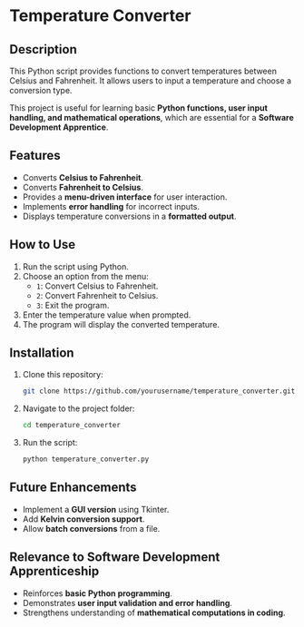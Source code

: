 # Temperature Converter

## Description
This Python script provides functions to convert temperatures between Celsius and Fahrenheit. It allows users to input a temperature and choose a conversion type.

This project is useful for learning basic **Python functions, user input handling, and mathematical operations**, which are essential for a **Software Development Apprentice**.

## Features
- Converts **Celsius to Fahrenheit**.
- Converts **Fahrenheit to Celsius**.
- Provides a **menu-driven interface** for user interaction.
- Implements **error handling** for incorrect inputs.
- Displays temperature conversions in a **formatted output**.

## How to Use
1. Run the script using Python.
2. Choose an option from the menu:
   - `1`: Convert Celsius to Fahrenheit.
   - `2`: Convert Fahrenheit to Celsius.
   - `3`: Exit the program.
3. Enter the temperature value when prompted.
4. The program will display the converted temperature.

## Installation
1. Clone this repository:
   ```bash
   git clone https://github.com/yourusername/temperature_converter.git
   ```
2. Navigate to the project folder:
   ```bash
   cd temperature_converter
   ```
3. Run the script:
   ```bash
   python temperature_converter.py
   ```

## Future Enhancements
- Implement a **GUI version** using Tkinter.
- Add **Kelvin conversion support**.
- Allow **batch conversions** from a file.

## Relevance to Software Development Apprenticeship
- Reinforces **basic Python programming**.
- Demonstrates **user input validation and error handling**.
- Strengthens understanding of **mathematical computations in coding**.

